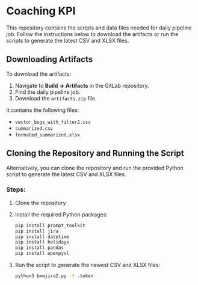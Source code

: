 # Coaching KPI

This repository contains the scripts and data files needed for daily pipeline job. Follow the instructions below to download the artifacts or run the scripts to generate the latest CSV and XLSX files.

## Downloading Artifacts

To download the artifacts:
1. Navigate to **Build -> Artifacts** in the GitLab repository.
2. Find the daily pipeline job.
3. Download the `artifacts.zip` file.

It contains the following files:
- `vector_bugs_with_filter2.csv`
- `summarized.csv`
- `formated_summarized.xlsx`

## Cloning the Repository and Running the Script

Alternatively, you can clone the repository and run the provided Python script to generate the latest CSV and XLSX files.

### Steps:

1. Clone the repository


2. Install the required Python packages:
    ```bash
    pip install prompt_toolkit
    pip install jira
    pip install datetime
    pip install holidays
    pip install pandas
    pip install openpyxl
    ```

3. Run the script to generate the newest CSV and XLSX files:
    ```bash
    python3 bmwjira2.py -t .token
    ```
    